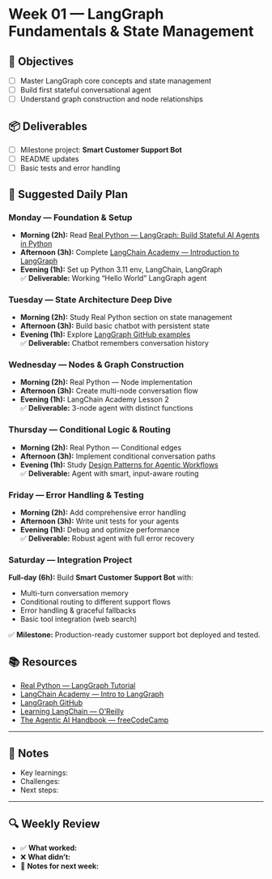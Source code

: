 # Week 01 — LangGraph Fundamentals & State Management

## 🎯 Objectives
- [ ] Master LangGraph core concepts and state management  
- [ ] Build first stateful conversational agent  
- [ ] Understand graph construction and node relationships  

## 📦 Deliverables
- [ ] Milestone project: **Smart Customer Support Bot**  
- [ ] README updates  
- [ ] Basic tests and error handling  

## 📆 Suggested Daily Plan

### Monday — Foundation & Setup
- **Morning (2h):** Read [Real Python — LangGraph: Build Stateful AI Agents in Python](https://realpython.com/langgraph-python/)  
- **Afternoon (3h):** Complete [LangChain Academy — Introduction to LangGraph](https://academy.langchain.com/courses/intro-to-langgraph)  
- **Evening (1h):** Set up Python 3.11 env, LangChain, LangGraph  
✅ **Deliverable:** Working “Hello World” LangGraph agent  

### Tuesday — State Architecture Deep Dive
- **Morning (2h):** Study Real Python section on state management  
- **Afternoon (3h):** Build basic chatbot with persistent state  
- **Evening (1h):** Explore [LangGraph GitHub examples](https://github.com/langchain-ai/langgraph)  
✅ **Deliverable:** Chatbot remembers conversation history  

### Wednesday — Nodes & Graph Construction
- **Morning (2h):** Real Python — Node implementation  
- **Afternoon (3h):** Create multi-node conversation flow  
- **Evening (1h):** LangChain Academy Lesson 2  
✅ **Deliverable:** 3-node agent with distinct functions  

### Thursday — Conditional Logic & Routing
- **Morning (2h):** Real Python — Conditional edges  
- **Afternoon (3h):** Implement conditional conversation paths  
- **Evening (1h):** Study [Design Patterns for Agentic Workflows](https://huggingface.co/blog/dcarpintero/design-patterns-for-building-agentic-workflows)  
✅ **Deliverable:** Agent with smart, input-aware routing  

### Friday — Error Handling & Testing
- **Morning (2h):** Add comprehensive error handling  
- **Afternoon (3h):** Write unit tests for your agents  
- **Evening (1h):** Debug and optimize performance  
✅ **Deliverable:** Robust agent with full error recovery  

### Saturday — Integration Project
**Full-day (6h):** Build **Smart Customer Support Bot** with:  
- Multi-turn conversation memory  
- Conditional routing to different support flows  
- Error handling & graceful fallbacks  
- Basic tool integration (web search)  

✅ **Milestone:** Production-ready customer support bot deployed and tested.  

## 📚 Resources
- [Real Python — LangGraph Tutorial](https://realpython.com/langgraph-python/)  
- [LangChain Academy — Intro to LangGraph](https://academy.langchain.com/courses/intro-to-langgraph)  
- [LangGraph GitHub](https://github.com/langchain-ai/langgraph)  
- [Learning LangChain — O’Reilly](https://www.oreilly.com/library/view/learning-langchain/9781098167271/)  
- [The Agentic AI Handbook — freeCodeCamp](https://www.freecodecamp.org/news/the-agentic-ai-handbook/)  

---

## 📝 Notes
- Key learnings:  
- Challenges:  
- Next steps:  

---

## 🔍 Weekly Review
- ✅ **What worked:**  
- ❌ **What didn’t:**  
- 📝 **Notes for next week:**  
